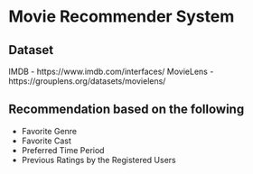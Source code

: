 <h1> Movie Recommender System</h1>
<h2> Dataset </h2>
IMDB - https://www.imdb.com/interfaces/
MovieLens - https://grouplens.org/datasets/movielens/

<h2> Recommendation based on the following </h2>
<ul>
<li> Favorite Genre </li>
<li> Favorite Cast </li>
<li> Preferred Time Period </li>
<li> Previous Ratings by the Registered Users </li>
</ul>

